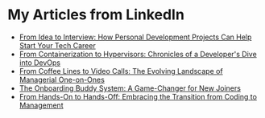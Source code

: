 <primary-label ref="education"/>
<secondary-label ref="2023"/>

# My Articles from LinkedIn

- [From Idea to Interview: How Personal Development Projects Can Help Start Your Tech Career](https://www.linkedin.com/pulse/from-idea-interview-how-personal-development-projects-heinrich-rust-qd5xf/)
- [From Containerization to Hypervisors: Chronicles of a Developer's Dive into DevOps](https://www.linkedin.com/pulse/from-containerization-hypervisors-chronicles-developers-heinrich-rust/?trackingId=rpaF3WK%2FTEmqkDizCWASbQ%3D%3D)
- [From Coffee Lines to Video Calls: The Evolving Landscape of Managerial One-on-Ones](https://www.linkedin.com/pulse/from-coffee-lines-video-calls-evolving-landscape-managerial-rust/?trackingId=rpaF3WK%2FTEmqkDizCWASbQ%3D%3D)
- [The Onboarding Buddy System: A Game-Changer for New Joiners](https://www.linkedin.com/pulse/onboarding-buddy-system-game-changer-new-joiners-heinrich-rust/?trackingId=rpaF3WK%2FTEmqkDizCWASbQ%3D%3D)
- [From Hands-On to Hands-Off: Embracing the Transition from Coding to Management](https://www.linkedin.com/pulse/from-hands-on-hands-off-embracing-transition-coding-management-rust/?trackingId=rpaF3WK%2FTEmqkDizCWASbQ%3D%3D)